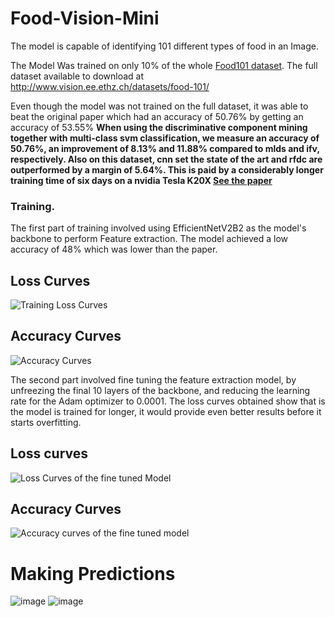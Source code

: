 # Food-Vision-Mini
The model is capable of identifying 101 different types of food in an Image.

The Model Was trained on only 10% of the whole [Food101 dataset](https://paperswithcode.com/dataset/food-101). 
The full dataset available to download at http://www.vision.ee.ethz.ch/datasets/food-101/

Even though the model was not trained on the full dataset, it was able to beat the original paper which had an accuracy of 50.76% by getting an accuracy of 53.55%
**When using the
discriminative component mining together with multi-class svm classification,
we measure an accuracy of 50.76%, an improvement of 8.13% and 11.88% compared to mlds and ifv, respectively. Also on this dataset, cnn set the state of
the art and rfdc are outperformed by a margin of 5.64%. This is paid by a
considerably longer training time of six days on a nvidia Tesla K20X [See the paper](https://data.vision.ee.ethz.ch/cvl/datasets_extra/food-101/static/bossard_eccv14_food-101.pdf)**

### Training.
The first part of training involved using EfficientNetV2B2 as the model's backbone to perform Feature extraction. The model achieved a low accuracy of 48% which was lower than the paper.

## Loss Curves
![Training Loss Curves](https://github.com/user-attachments/assets/0f1d836a-0eae-4a99-8ec4-d145507a3528)

## Accuracy Curves
![Accuracy Curves](https://github.com/user-attachments/assets/413d26bf-6862-4d31-b8ba-25ac331bf247)

The second part involved fine tuning the feature extraction model, by unfreezing the final 10 layers of the backbone, and reducing the learning rate for the Adam optimizer to 0.0001. The loss curves obtained show that is the model is trained for longer, it would provide even better results before it starts overfitting.

## Loss curves
![Loss Curves of the fine tuned Model](https://github.com/user-attachments/assets/9b030861-5a97-447f-9e0d-c19f4ac298d8)


## Accuracy Curves
![Accuracy curves of the fine tuned model](https://github.com/user-attachments/assets/67aeef28-1a69-43b4-8b9d-c6fb82e4158d)

# Making Predictions

![image](https://github.com/user-attachments/assets/0f919d62-6ec3-42e3-b233-b7a68965d16a)
![image](https://github.com/user-attachments/assets/01cc2410-cf27-43a6-8f3c-826633bc049e)

